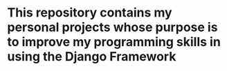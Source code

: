 # This repository contains my personal projects whose purpose is to improve my programming skills in using the Django Framework
